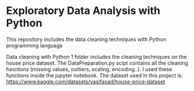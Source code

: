 # Exploratory Data Analysis with Python
This repository includes the data cleaning techniques with Python programming language

Data cleaning with Python 1 folder includes the cleaning techniques on the house price dataset. The DataPreparation.py scipt contains all the cleaning functions (missing values, outliers, scaling, encoding..). I used these functions inside the jupyter notebook. The dataset used in this project is: https://www.kaggle.com/datasets/vasifasad/house-price-dataset

